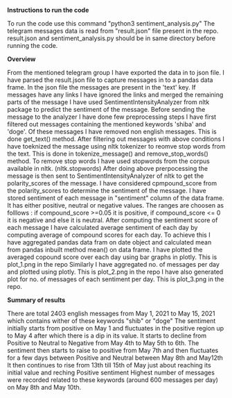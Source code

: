 **Instructions to run the code**

To run the code use this command "python3 sentiment_analysis.py"
The telegram messages data is read from "result.json" file present in the repo. result.json and sentiment_analysis.py should be in same directory before running the code.

**Overview**

From the mentioned telegram group I have exported the data in to json file.
I have parsed the result.json file to capture messages in to a pandas data frame. In the json file the messages are present in the 'text' key. If messages have any links I have ignored the links and merged the remaining parts of the message
I have used SentimentIntensityAnalyzer from nltk package to predict the sentiment of the message.
Before sending the message to the analyzer I have done few preprocessing steps
I have first filtered out messages containing the mentioned keywords 'shiba' and 'doge'. Of these messages I have removed non english messages. This is done get_text() method.
After filtering out messages with above conditions I have toeknized the message using nltk tokenizer to reomve stop words from the text. This is done in tokenize_message() and remove_stop_words() method.
To remove stop words I have used stopwords from the corpus available in nltk. (nltk.stopwords)
After doing above prerpocessing the message is then sent to SentimentIntensityAnalyzer of nltk to get the polarity_scores of the message.
I have considered cpmpound_score from the polarity_scores to determine the sentiment of the message. I have stored sentiment of each message in "sentiment" column of the data frame. It has either positive, neutral or negative values. The ranges are choosen as folllows : if compound_score >=0.05 it is positive, if compound_score <= 0 it is negative and else it is neutral.
After computing the sentiment score of each message I have calculated average sentiment of each day by computing average of compound scores for each day. To achieve this I have aggregated pandas data fram on date object and calculated mean from pandas inbuilt method mean() on data frame.
I have plotted the averaged copound score over each day using bar graphs in plotly. This is plot_1.png in the repo
Similarly I have aggregated no. of messages per day and plotted using plotly. This is plot_2.png in the repo
I have also generated plot for no. of messages of each sentiment per day. This is plot_3.png in the repo.

**Summary of results**

There are total 2403 english messages from May 1, 2021 to May 15, 2021 which contains wither of these keywords "shib" or "doge"
The sentiment initially starts from positive on May 1 and fluctuates in the positive region up to May 4 after which there is a dip in its value. It starts to decline from Positive to Neutral to Negative  from May 4th to May 5th to 6th.
The sentiment then starts to raise to positive from May 7th and then fluctuates for a few days between Positive and Neutral between May 8th and May12th
It then continues to rise from 13th till 15th of May just about reaching its initial value and reching Positive sentiment
Highest number of messages were recorded related to these keywords (around 600 messages per day) on May 8th and May 10th.
